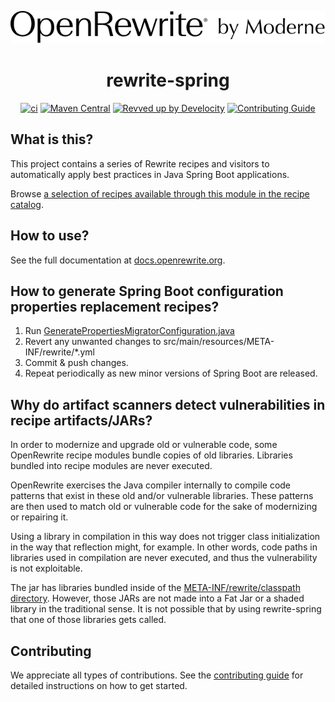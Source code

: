 <p align="center">
  <a href="https://docs.openrewrite.org">
    <picture>
      <source media="(prefers-color-scheme: dark)" srcset="https://github.com/openrewrite/rewrite/raw/main/doc/logo-oss-dark.svg">
      <source media="(prefers-color-scheme: light)" srcset="https://github.com/openrewrite/rewrite/raw/main/doc/logo-oss-light.svg">
      <img alt="OpenRewrite Logo" src="https://github.com/openrewrite/rewrite/raw/main/doc/logo-oss-light.svg" width='600px'>
    </picture>
  </a>
</p>

<div align="center">
  <h1>rewrite-spring</h1>
</div>

<div align="center">

<!-- Keep the gap above this line, otherwise they won't render correctly! -->
[![ci](https://github.com/openrewrite/rewrite-spring/actions/workflows/ci.yml/badge.svg)](https://github.com/openrewrite/rewrite-spring/actions/workflows/ci.yml)
[![Maven Central](https://img.shields.io/maven-central/v/org.openrewrite.recipe/rewrite-spring.svg)](https://mvnrepository.com/artifact/org.openrewrite.recipe/rewrite-spring)
[![Revved up by Develocity](https://img.shields.io/badge/Revved%20up%20by-Develocity-06A0CE?logo=Gradle&labelColor=02303A)](https://ge.openrewrite.org/scans)
[![Contributing Guide](https://img.shields.io/badge/Contributing-Guide-informational)](https://github.com/openrewrite/.github/blob/main/CONTRIBUTING.md)
</div>

## What is this?

This project contains a series of Rewrite recipes and visitors to automatically apply best practices in Java Spring Boot applications.

Browse [a selection of recipes available through this module in the recipe catalog](https://docs.openrewrite.org/recipes/java/spring).

## How to use?

See the full documentation at [docs.openrewrite.org](https://docs.openrewrite.org/).

## How to generate Spring Boot configuration properties replacement recipes?

1. Run [GeneratePropertiesMigratorConfiguration.java](src/test/java/org/openrewrite/java/spring/internal/GeneratePropertiesMigratorConfiguration.java)
2. Revert any unwanted changes to src/main/resources/META-INF/rewrite/*.yml
3. Commit & push changes.
4. Repeat periodically as new minor versions of Spring Boot are released.

## Why do artifact scanners detect vulnerabilities in recipe artifacts/JARs?

In order to modernize and upgrade old or vulnerable code, some OpenRewrite recipe modules bundle copies of old libraries. Libraries bundled into recipe modules are never executed.

OpenRewrite exercises the Java compiler internally to compile code patterns that exist in these old and/or vulnerable libraries. These patterns are then used to match old or vulnerable code for the sake of modernizing or repairing it.

Using a library in compilation in this way does not trigger class initialization in the way that reflection might, for example. In other words, code paths in libraries used in compilation are never executed, and thus the vulnerability is not exploitable.

The jar has libraries bundled inside of the [META-INF/rewrite/classpath directory](https://github.com/openrewrite/rewrite-spring/tree/main/src/main/resources/META-INF/rewrite/classpath). However, those JARs are not made into a Fat Jar or a shaded library in the traditional sense. It is not possible that by using rewrite-spring that one of those libraries gets called.

## Contributing

We appreciate all types of contributions. See the [contributing guide](https://github.com/openrewrite/.github/blob/main/CONTRIBUTING.md) for detailed instructions on how to get started.
